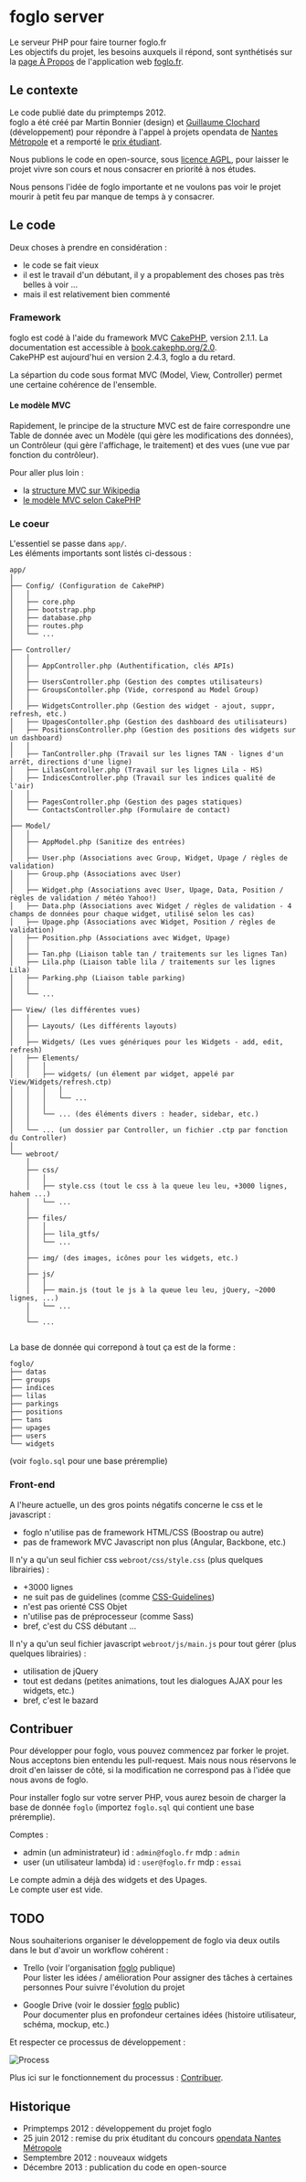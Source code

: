 foglo server
============

Le serveur PHP pour faire tourner foglo.fr     
Les objectifs du projet, les besoins auxquels il répond, sont synthétisés sur la [page À Propos](http://foglo.fr/about) de l'application web [foglo.fr](http://foglo.fr).    





## Le contexte

Le code publié date du primptemps 2012.   
foglo a été créé par Martin Bonnier (design) et [Guillaume Clochard](http://github.com/guillaumewuip) (développement) pour répondre à l'appel à projets opendata de [Nantes Métropole](http://www.nantesmetropole.fr/) et a remporté le [prix étudiant](http://data.nantes.fr/appel-a-projets/).

Nous publions le code en open-source, sous [licence AGPL](http://fr.wikipedia.org/wiki/GNU_Affero_General_Public_License), pour laisser le projet vivre son cours et nous consacrer en priorité à nos études.   

Nous pensons l'idée de foglo importante et ne voulons pas voir le projet mourir à petit feu par manque de temps à y consacrer.





## Le code

Deux choses à prendre en considération :

- le code se fait vieux 
- il est le travail d'un débutant, il y a propablement des choses pas très belles à voir ...
- mais il est relativement bien commenté



### Framework

foglo est codé à l'aide du framework MVC [CakePHP](http://cakephp.org/), version 2.1.1. La documentation est accessible à [book.cakephp.org/2.0](http://book.cakephp.org/2.0).   
CakePHP est aujourd'hui en version 2.4.3, foglo a du retard.

La sépartion du code sous format MVC (Model, View, Controller) permet une certaine cohérence de l'ensemble.


#### Le modèle MVC

Rapidement, le principe de la structure MVC est de faire correspondre une Table de donnée avec un Modèle (qui gère les modifications des données), un Contrôleur (qui gère l'affichage, le traitement) et des vues (une vue par fonction du contrôleur).

Pour aller plus loin :
- la [structure MVC sur Wikipedia](http://fr.wikipedia.org/wiki/Mod%C3%A8le-vue-contr%C3%B4leur)
- [le modèle MVC selon CakePHP](http://book.cakephp.org/2.0/fr/cakephp-overview/understanding-model-view-controller.html)



### Le coeur 

L'essentiel se passe dans `app/`.    
Les éléments importants sont listés ci-dessous :

```
app/
│
├── Config/ (Configuration de CakePHP)
│   │
│   ├── core.php
│   ├── bootstrap.php
│   ├── database.php
│   ├── routes.php
│   └── ...
│ 
├── Controller/
│   │
│   ├── AppController.php (Authentification, clés APIs)
│   │ 
│   ├── UsersController.php (Gestion des comptes utilisateurs)
│   ├── GroupsContoller.php (Vide, correspond au Model Group)
│   │
│   ├── WidgetsController.php (Gestion des widget - ajout, suppr, refresh, etc.)
│   ├── UpagesContoller.php (Gestion des dashboard des utilisateurs)
│   ├── PositionsController.php (Gestion des positions des widgets sur un dashboard)
│   │ 
│   ├── TanController.php (Travail sur les lignes TAN - lignes d'un arrêt, directions d'une ligne)
│   ├── LilasController.php (Travail sur les lignes Lila - HS)
│   ├── IndicesController.php (Travail sur les indices qualité de l'air)
│   │ 
│   ├── PagesController.php (Gestion des pages statiques)
│   └── ContactsController.php (Formulaire de contact)
│   
├── Model/
│   │
│   ├── AppModel.php (Sanitize des entrées)
│   │
│   ├── User.php (Associations avec Group, Widget, Upage / règles de validation)
│   ├── Group.php (Associations avec User)
│   │
│   ├── Widget.php (Associations avec User, Upage, Data, Position / règles de validation / météo Yahoo!)
│   ├── Data.php (Associations avec Widget / règles de validation - 4 champs de données pour chaque widget, utilisé selon les cas)
│   ├── Upage.php (Associations avec Widget, Position / règles de validation)
│   ├── Position.php (Associations avec Widget, Upage)
│   │
│   ├── Tan.php (Liaison table tan / traitements sur les lignes Tan)
│   ├── Lila.php (Liaison table lila / traitements sur les lignes Lila)
│   ├── Parking.php (Liaison table parking)
│   │
│   └── ...
│   
├── View/ (les différentes vues)
│   │
│   ├── Layouts/ (Les différents layouts)
│   │
│   ├── Widgets/ (Les vues génériques pour les Widgets - add, edit, refresh)
│   ├── Elements/
│   │   │
│   │   ├── widgets/ (un élement par widget, appelé par View/Widgets/refresh.ctp)
│   │   │   │
│   │   │   └── ... 
│   │   │
│   │   └── ... (des éléments divers : header, sidebar, etc.)
│   │
│   └── ... (un dossier par Controller, un fichier .ctp par fonction du Controller)
│
└── webroot/
    │
    ├── css/
    │   │
    │   ├── style.css (tout le css à la queue leu leu, +3000 lignes, hahem ...)
    │   └── ...
    │
    ├── files/
    │   │
    │   ├── lila_gtfs/
    │   └── ...
    │ 
    ├── img/ (des images, icônes pour les widgets, etc.)
    │
    ├── js/ 
    │   │
    │   ├── main.js (tout le js à la queue leu leu, jQuery, ~2000 lignes, ...)
    │   └── ...
    │
    └── ...


```

La base de donnée qui correpond à tout ça est de la forme :
```
foglo/
├── datas
├── groups
├── indices
├── lilas
├── parkings
├── positions
├── tans
├── upages
├── users
└── widgets

```
(voir `foglo.sql` pour une base préremplie)



### Front-end

A l'heure actuelle, un des gros points négatifs concerne le css et le javascript : 

- foglo n'utilise pas de framework HTML/CSS (Boostrap ou autre)   
- pas de framework MVC Javascript non plus (Angular, Backbone, etc.)
    

Il n'y a qu'un seul fichier css `webroot/css/style.css` (plus quelques librairies) :

- +3000 lignes
- ne suit pas de guidelines (comme [CSS-Guidelines](https://github.com/flexbox/CSS-Guidelines/blob/master/README.md))
- n'est pas orienté CSS Objet
- n'utilise pas de préprocesseur (comme Sass)
- bref, c'est du CSS débutant ...


Il n'y a qu'un seul fichier javascript `webroot/js/main.js` pour tout gérer (plus quelques librairies) :

- utilisation de jQuery
- tout est dedans (petites animations, tout les dialogues AJAX pour les widgets, etc.)
- bref, c'est le bazard





## Contribuer

Pour développer pour foglo, vous pouvez commencez par forker le projet.    
Nous acceptons bien entendu les pull-request. Mais nous nous réservons le droit d'en laisser de côté, si la modification ne correspond pas à l'idée que nous avons de foglo.

Pour installer foglo sur votre server PHP, vous aurez besoin de charger la base de donnée `foglo` (importez `foglo.sql` qui contient une base préremplie).

Comptes :
- admin (un administrateur)
    id : `admin@foglo.fr`
    mdp : `admin`
- user (un utilisateur lambda)
    id : `user@foglo.fr`
    mdp : `essai` 

Le compte admin a déjà des widgets et des Upages.    
Le compte user est vide.    





## TODO

Nous souhaiterions organiser le développement de foglo via deux outils dans le but d'avoir un workflow cohérent :

-   Trello (voir l'organisation [foglo](https://trello.com/foglo) publique)    
    Pour lister les idées / amélioration
    Pour assigner des tâches à certaines personnes
    Pour suivre l'évolution du projet

-   Google Drive (voir le dossier [foglo](https://drive.google.com/folderview?id=0B5QwbGi-CtRAOFFBcDFPWndMY0E&usp=sharing) public)    
    Pour documenter plus en profondeur certaines idées (histoire utilisateur, schéma, mockup, etc.)

Et respecter ce processus de développement : 

![Process](https://docs.google.com/drawings/d/1Xyh3efL6brmq41UdqD52PLchwJWnyUW_9RVSBksmDVk/pub?w=960&h=720 "Process : utilisation des boards foglo")

Plus ici sur le fonctionnement du processus : [Contribuer](contribuer.md).





## Historique


- Primptemps 2012 : développement du projet foglo
- 25 juin 2012 : remise du prix étuditant du concours [opendata Nantes Métropole](http://data.nantes.fr)
- Semptembre 2012 : nouveaux widgets
- Décembre 2013 : publication du code en open-source





